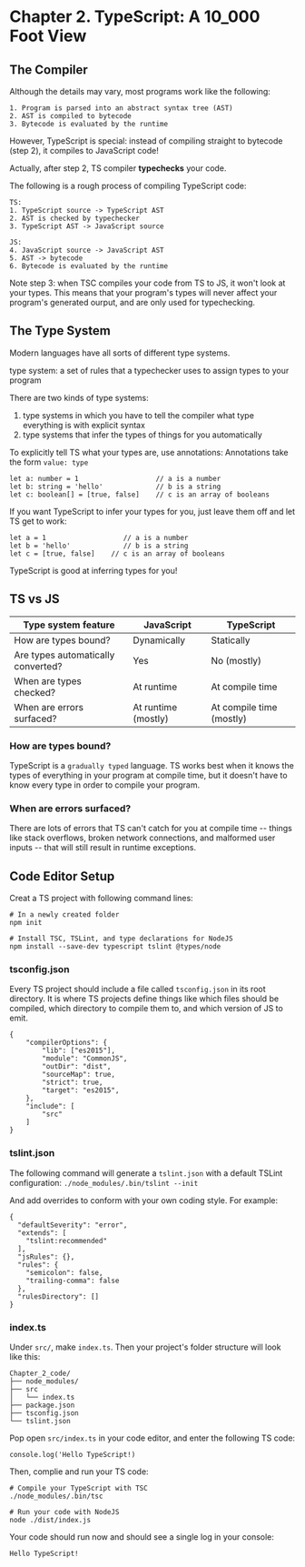# Chapter 2. TypeScript: A 10_000 Foot View

## The Compiler

Although the details may vary, most programs work like the following: 
```
1. Program is parsed into an abstract syntax tree (AST)
2. AST is compiled to bytecode
3. Bytecode is evaluated by the runtime
```

However, TypeScript is special: instead of compiling straight to bytecode (step 2), it compiles to JavaScript code!

Actually, after step 2, TS compiler <strong>typechecks</strong> your code.

The following is a rough process of compiling TypeScript code:
```
TS:
1. TypeScript source -> TypeScript AST
2. AST is checked by typechecker
3. TypeScript AST -> JavaScript source

JS:
4. JavaScript source -> JavaScript AST
5. AST -> bytecode
6. Bytecode is evaluated by the runtime
```

Note step 3: when TSC compiles your code from TS to JS, it won't look at your types. 
This means that your program's types will never affect your program's generated ourput, and are only used for typechecking.



## The Type System

Modern languages have all sorts of different type systems.

type system: a set of rules that a typechecker uses to assign types to your program

There are two kinds of type systems:
1. type systems in which you have to tell the compiler what type everything is with explicit syntax
2. type systems that infer the types of things for you automatically

To explicitly tell TS what your types are, use annotations:
Annotations take the form `value: type`
```
let a: number = 1                   // a is a number
let b: string = 'hello'             // b is a string
let c: boolean[] = [true, false]    // c is an array of booleans
```

If you want TypeScript to infer your types for you, just leave them off and let TS get to work:
```
let a = 1                   // a is a number
let b = 'hello'             // b is a string
let c = [true, false]    // c is an array of booleans
```

TypeScript is good at inferring types for you!



## TS vs JS

| Type system feature       | JavaScript    | TypeScript |
| -----------               | -----------   |  ----------- |
| How are types bound?      | Dynamically         |  Statically       |
| Are types automatically converted?   | Yes        |  No (mostly)        |
| When are types checked?  | At runtime        |  At compile time       |
| When are errors surfaced?  | At runtime (mostly)      |  At compile time (mostly)     |

### How are types bound? 
TypeScript is a `gradually typed` language. TS works best when it knows the types of everything in your program at compile time, but it doesn't have to know every type in order to compile your program. 

### When are errors surfaced?
There are lots of errors that TS can't catch for you at compile time -- things like stack overflows, broken network connections, and malformed user inputs -- that will still result in runtime exceptions.


## Code Editor Setup
Creat a TS project with following command lines:

```
# In a newly created folder
npm init

# Install TSC, TSLint, and type declarations for NodeJS
npm install --save-dev typescript tslint @types/node
```

### tsconfig.json
Every TS project should include a file called `tsconfig.json` in its root directory.
It is where TS projects define things like which files should be compiled, which directory to compile them to, and which version of JS to emit.

```
{
	"compilerOptions": {
		"lib": ["es2015"],
		"module": "CommonJS",
		"outDir": "dist",
		"sourceMap": true,
		"strict": true,
		"target": "es2015",
	},
	"include": [
		"src"
	]
}
```

### tslint.json
The following command will generate a `tslint.json` with a default TSLint configuration:
`./node_modules/.bin/tslint --init`

And add overrides to conform with your own coding style. For example:
```
{
  "defaultSeverity": "error",
  "extends": [
    "tslint:recommended"
  ],
  "jsRules": {},
  "rules": {
    "semicolon": false,
    "trailing-comma": false
  },
  "rulesDirectory": []
}
```

### index.ts

Under `src/`, make `index.ts`. Then your project's folder structure will look like this:

```
Chapter_2_code/
├── node_modules/
├── src
│   └── index.ts
├── package.json
├── tsconfig.json
└── tslint.json
```

Pop open `src/index.ts` in your code editor, and enter the following TS code:
```
console.log('Hello TypeScript!)
```

Then, complie and run your TS code:

```
# Compile your TypeScript with TSC
./node_modules/.bin/tsc

# Run your code with NodeJS
node ./dist/index.js
```

Your code should run now and should see a single log in your console:
```
Hello TypeScript!
```